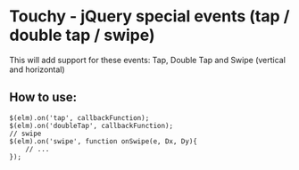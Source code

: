 Touchy - jQuery special events (tap / double tap / swipe)
========

This will add support for these events:
Tap, Double Tap and Swipe (vertical and horizontal)

## How to use:
    $(elm).on('tap', callbackFunction);
	$(elm).on('doubleTap', callbackFunction);
	// swipe
	$(elm).on('swipe', function onSwipe(e, Dx, Dy){
		// ...
	});
	